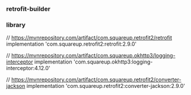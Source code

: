 ### retrofit-builder

### library

// https://mvnrepository.com/artifact/com.squareup.retrofit2/retrofit
implementation 'com.squareup.retrofit2:retrofit:2.9.0'

// https://mvnrepository.com/artifact/com.squareup.okhttp3/logging-interceptor
implementation 'com.squareup.okhttp3:logging-interceptor:4.12.0'

// https://mvnrepository.com/artifact/com.squareup.retrofit2/converter-jackson
implementation 'com.squareup.retrofit2:converter-jackson:2.9.0'